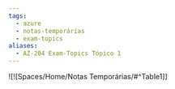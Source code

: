 ```yaml
---
tags:
  - azure
  - notas-temporárias
  - exam-topics
aliases:
  - AZ-204 Exam-Topics Tópico 1
---
```

![![Spaces/Home/Notas Temporárias/#^Table1]]